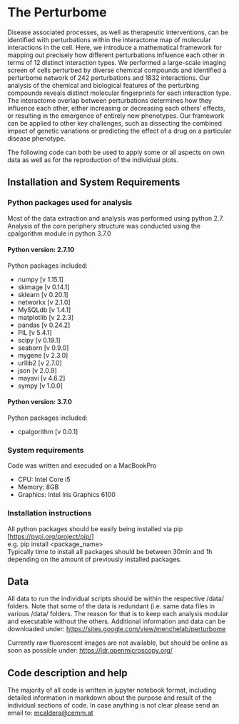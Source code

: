 # The Perturbome
Disease associated processes, as well as therapeutic interventions, can be identified with perturbations within the interactome map of molecular interactions in the cell. Here, we introduce a mathematical framework for mapping out precisely how different perturbations influence each other in terms of 12 distinct interaction types. We performed a large-scale imaging screen of cells perturbed by diverse chemical compounds and identified a perturbome network of 242 perturbations and 1832 interactions. Our analysis of the chemical and biological features of the perturbing compounds reveals distinct molecular fingerprints for each interaction type. The interactome overlap between perturbations determines how they influence each other, either increasing or decreasing each others’ effects, or resulting in the emergence of entirely new phenotypes. Our framework can be applied to other key challenges, such as dissecting the combined impact of genetic variations or predicting the effect of a drug on a particular disease phenotype.  

The following code can both be used to apply some or all aspects on own data as well as for the reproduction of the individual plots.

## Installation and System Requirements
### Python packages used for analysis
Most of the data extraction and analysis was performed using python 2.7. Analysis of the core periphery structure was conducted using the cpalgorithm module in python 3.7.0 
#### Python version: 2.7.10  
Python packages included:  
- numpy [v 1.15.1]
- skimage [v 0.14.1]
- sklearn [v 0.20.1]
- networkx [v 2.1.0]
- MySQLdb [v 1.4.1]
- matplotlib [v 2.2.3]
- pandas [v 0.24.2]
- PIL [v 5.4.1]
- scipy [v 0.19.1]
- seaborn [v 0.9.0]
- mygene [v 2.3.0]
- urllib2 [v 2.7.0]
- json [v 2.0.9]
- mayavi [v 4.6.2]
- sympy [v 1.0.0]

#### Python version: 3.7.0
Python packages included: 
- cpalgorithm [v 0.0.1]

### System requirements
Code was written and execuded on a MacBookPro
- CPU: Intel Core i5
- Memory: 8GB
- Graphics: Intel Iris Graphics 6100

### Installation instructions
All python packages should be easily being installed via pip [https://pypi.org/project/pip/]  
e.g. pip install <package_name>  
Typically time to install all packages should be between 30min and 1h depending on the amount of previously installed packages.


## Data
All data to run the individual scripts should be within the respective /data/<NameOfAnalysis> folders. Note that some of the data is redundant (i.e. same data files in various /data/<NameOfAnalysis> folders. The reason for that is to keep each analysis modular and executable without the others.
Additional information and data can be downloaded under: https://sites.google.com/view/menchelab/perturbome

Currently raw fluorescent images are not available, but should be online as soon as possible under: https://idr.openmicroscopy.org/


## Code description and help
The majority of all code is written in jupyter notebook format, including detailed information in markdown about the purpose and result of the individual sections of code. 
In case anything is not clear please send an email to: mcaldera@cemm.at
